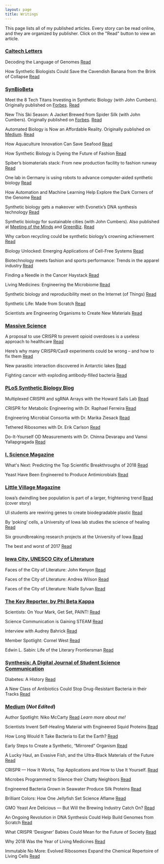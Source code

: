 ```yaml
---
layout: page
title: Writings
---
```


This page lists all of my published articles. Every story can be read online, and they are organized by publisher. Click on the "Read" button to view an article.

### [Caltech Letters](https://caltechletters.org/)

Decoding the Language of Genomes [Read](https://caltechletters.org/science/decoding-the-language-of-genomes)

How Synthetic Biologists Could Save the Cavendish Banana from the Brink of Collapse [Read](https://caltechletters.org/science/bananas-and-synthetic-biology/)

### [SynBioBeta](https://synbiobeta.com/)

Meet the 8 Tech Titans Investing in Synthetic Biology (with John Cumbers). Originally published on [Forbes](https://www.forbes.com/sites/johncumbers/2019/09/14/meet-the-8-tech-titans-investing-in-synthetic-biology/#7e306b75a64b). [Read](https://synbiobeta.com/meet-the-8-tech-titans-investing-in-synthetic-biology/)

New This Ski Season: A Jacket Brewed from Spider Silk (with John Cumbers). Originally published on [Forbes](https://www.forbes.com/sites/johncumbers/2019/08/28/new-this-ski-season-a-jacket-brewed-from-spider-silk/#14b06fdf561e). [Read](https://synbiobeta.com/new-this-ski-season-a-jacket-brewed-from-spider-silk/)

Automated Biology is Now an Affordable Reality. Originally published on [Medium](https://medium.com/bioeconomy-xyz/automated-biology-is-now-an-affordable-reality-753684775521?source=friends_link&sk=95746d283face831a7e2e3ff0ba9eccf). [Read](https://synbiobeta.com/automated-biology-is-now-an-affordable-reality/)

How Aquaculture Innovation Can Save Seafood [Read](https://synbiobeta.com/how-aquaculture-innovation-can-save-seafood/)

How Synthetic Biology is Dyeing the Future of Fashion [Read](https://synbiobeta.com/how-synthetic-biology-is-dyeing-the-future-of-fashion/)

Spiber’s biomaterials stack: From new production facility to fashion runway [Read](https://synbiobeta.com/spibers-biomaterials-stack-from-new-production-facility-to-fashion-runway/)

One lab in Germany is using robots to advance computer-aided synthetic biology [Read](https://synbiobeta.com/one-lab-in-germany-is-using-robots-to-advance-computer-aided-synthetic-biology/)

How Automation and Machine Learning Help Explore the Dark Corners of the Genome [Read](https://synbiobeta.com/how-automation-and-machine-learning-help-explore-the-dark-corners-of-the-genome/)

Synthetic biology gets a makeover with Evonetix’s DNA synthesis technology [Read](https://synbiobeta.com/synthetic-biology-gets-a-makeover-with-evonetixs-dna-synthesis-technology/)

Synthetic biology for sustainable cities (with John Cumbers). Also published at [Meeting of the Minds](https://meetingoftheminds.org/synthetic-biology-for-sustainable-cities-30857) and [GreenBiz](https://www.greenbiz.com/article/how-synthetic-biology-can-help-build-sustainable-cities). [Read](https://synbiobeta.com/synthetic-biology-for-sustainable-cities/)

Why carbon recycling could be synthetic biology’s crowning achievement [Read](https://synbiobeta.com/why-carbon-recycling-could-be-synthetic-biologys-crowning-achievement/)

Biology Unlocked: Emerging Applications of Cell-Free Systems [Read](https://synbiobeta.com/biology-unlocked-emerging-applications-of-cell-free-systems/)

Biotechnology meets fashion and sports performance: Trends in the apparel industry [Read](https://synbiobeta.com/biotechnology-meets-fashion-and-sports-performance-trends-in-the-apparel-industry/)

Finding a Needle in the Cancer Haystack [Read](https://synbiobeta.com/finding-a-needle-in-the-cancer-haystack/)

Living Medicines: Engineering the Microbiome [Read](https://synbiobeta.com/living-medicines-engineering-the-microbiome/)

Synthetic biology and reproducibility meet on the Internet (of Things) [Read](https://synbiobeta.com/synthetic-biology-and-reproducibility-meet-on-the-internet-of-things/)

Synthetic Life: Made from Scratch [Read](https://synbiobeta.com/synthetic-life-made-from-scratch/)

Scientists are Engineering Organisms to Create New Materials [Read](https://synbiobeta.com/scientists-are-engineering-organisms-to-create-new-materials/)


### [Massive Science](https://massivesci.com/)

A proposal to use CRISPR to prevent opioid overdoses is a useless approach to healthcare [Read](https://massivesci.com/articles/crispr-genetic-engineering-opioid-epidemic/)

Here’s why many CRISPR/Cas9 experiments could be wrong – and how to fix them [Read](https://massivesci.com/articles/gene-editing-crispr-cas-wrong-studies-experiment-enzyme-genetics/)

New parasitic interaction discovered in Antarctic lakes [Read](https://massivesci.com/notes/antarctic-lakes-parasite-interaction-extremophiles/)

Fighting cancer with exploding antibody-filled bacteria [Read](https://massivesci.com/notes/exploding-antibody-bacteria-ecoli-in-mice-cancer/)


### [PLoS Synthetic Biology Blog](https://blogs.plos.org/plos/)

Multiplexed CRISPR and sgRNA Arrays with the Howard Salis Lab [Read](https://blogs.plos.org/plos/2019/11/science-behind-the-scenes-multiplexed-crispr-and-sgrna-arrays-with-the-howard-salis-lab/)

CRISPR for Metabolic Engineering with Dr. Raphael Ferreira [Read](https://blogs.plos.org/plos/2019/11/science-behind-the-scenes-crispr-for-metabolic-engineering-with-dr-raphael-ferreira/)

Engineering Microbial Consortia with Dr. Marika Ziesack [Read](https://blogs.plos.org/plos/2019/10/microbial-consortia-sbts/)

Tethered Ribosomes with Dr. Erik Carlson [Read](https://blogs.plos.org/plos/2019/10/science-behind-the-scenes-tethered-ribosomes-with-dr-erik-carlson/)

Do-It-Yourself OD Measurements with Dr. Chinna Devarapu and Vamsi Yallapgragada [Read](https://blogs.plos.org/plos/2019/10/science-behind-the-scenes-do-it-yourself-od-measurements-with-dr-chinna-devarapu-and-vamsi-yallapgragada/)

### [I, Science Magazine](http://isciencemag.co.uk/)

What's Next: Predicting the Top Scientific Breakthroughs of 2018 [Read](http://isciencemag.co.uk/uncategorized/whats-next-predicting-the-top-scientific-breakthroughs-of-2018/)

Yeast Have Been Engineered to Produce Antimicrobials [Read](http://isciencemag.co.uk/uncategorized/yeast-have-been-engineered-to-produce-antimicrobials/)

### [Little Village Magazine](https://littlevillagemag.com/)

Iowa’s dwindling bee population is part of a larger, frightening trend [Read](https://littlevillagemag.com/iowas-dwindling-bee-population-is-part-of-a-larger-frightening-trend/) (cover story)

UI students are rewiring genes to create biodegradable plastic [Read](https://littlevillagemag.com/university-of-iowa-genetic-engineering-biodegradable-plastic/)

By ‘poking’ cells, a University of Iowa lab studies the science of healing [Read](https://littlevillagemag.com/by-poking-cells-a-university-of-iowa-lab-studies-the-science-of-healing/)

Six groundbreaking research projects at the University of Iowa [Read](https://littlevillagemag.com/five-groundbreaking-research-projects-at-the-university-of-iowa/)

The best and worst of 2017 [Read](https://littlevillagemag.com/best-and-worst-of-2017/)

### [Iowa City, UNESCO City of Literature](http://www.iowacityofliterature.org/)

Faces of the City of Literature: John Kenyon [Read](http://www.iowacityofliterature.org/faces-of-the-city-of-literature-john-kenyon/)

Faces of the City of Literature: Andrea Wilson [Read](http://www.iowacityofliterature.org/faces-of-the-city-of-literature-andrea-wilson/)

Faces of the City of Literature: Nialle Sylvan [Read](http://www.iowacityofliterature.org/faces-city-literature-nialle-sylvan/)

### [The Key Reporter, by Phi Beta Kappa](http://keyreporter.org/)

Scientists: On Your Mark, Get Set, PAINT! [Read](http://www.keyreporter.org/PbkNews/PbkNews/Details/1823.html)

Science Communication is Gaining STEAM [Read](http://www.keyreporter.org/PbkNews/PbkNews/Details/1931.html)

Interview with Audrey Bahrick [Read](http://www.keyreporter.org/PbkNews/PbkNews/Details/1942.html)

Member Spotlight: Cornel West [Read](http://www.keyreporter.org/AlumniNews/MemberSpotlight/Details/1836.html)

Edwin L. Sabin: Life of the Literary Frontiersman [Read](http://www.keyreporter.org/PbkNews/PbkNews/Details/1924.html)

### [Synthesis: A Digital Journal of Student Science Communication](https://ir.uiowa.edu/synthesis/vol1/iss1/)

Diabetes: A History [Read](https://ir.uiowa.edu/cgi/viewcontent.cgi?article=1004&context=synthesis)

A New Class of Antibiotics Could Stop Drug-Resistant Bacteria in their Tracks [Read](https://ir.uiowa.edu/cgi/viewcontent.cgi?article=1006&context=synthesis)

### [Medium](https://medium.com/@NikoMcCarty) (_Not Edited_)

Author Spotlight: Niko McCarty [Read](https://medium.com/bioeconomy-xyz/author-spotlight-niko-mccarty-68aa0279eb26) _Learn more about me!_

Scientists Invent Self-Healing Material with Engineered Squid Proteins [Read](https://medium.com/the-innovation/scientists-invent-self-healing-material-with-engineered-squid-proteins-499bce3fabe1)

How Long Would It Take Bacteria to Eat the Earth? [Read](https://medium.com/@NikoMcCarty/how-long-would-it-take-bacteria-to-eat-the-earth-cd3348fe5ded)

Early Steps to Create a Synthetic, “Mirrored” Organism [Read](https://medium.com/@NikoMcCarty/a-first-step-to-create-synthetic-mirrored-organisms-4f70fbbaf1e)

A Lucky Haul, an Evasive Fish, and the Ultra-Black Materials of the Future [Read](https://medium.com/predict/a-lucky-haul-an-evasive-fish-and-the-ultra-black-materials-of-the-future-1588276d2443)

CRISPR — How It Works, Top Applications and How to Use It Yourself. [Read](https://blog.usejournal.com/almost-everything-you-should-know-about-crispr-how-it-works-top-applications-and-how-to-use-it-61e27b04bea6)

Microbes Programmed to Silence their Chatty Neighbors [Read](https://medium.com/datadriveninvestor/scientists-program-microbes-to-silence-their-chatty-neighbors-90e8911b74ee)

Engineered Bacteria Grown in Seawater Produce Silk Proteins [Read](https://medium.com/swlh/engineered-bacteria-grown-in-seawater-produce-silk-proteins-2f084bf43430)

Brilliant Colors: How One Jellyfish Set Science Aflame [Read](https://medium.com/@NikoMcCarty/brilliant-colors-c2bcd6b2de88)

GMO Yeast Are Delicious — But Will the Brewing Industry Catch On? [Read](https://medium.com/@NikoMcCarty/gmo-yeast-are-delicious-but-will-the-brewing-industry-catch-on-1682e5467f6c)

An Ongoing Revolution in DNA Synthesis Could Help Build Genomes from Scratch [Read](https://medium.com/@NikoMcCarty/dna-synthesis-revolution-47f045a49323)

What CRISPR ‘Designer’ Babies Could Mean for the Future of Society [Read](https://medium.com/datadriveninvestor/what-crispr-designer-babies-mean-for-the-future-of-society-a9d20d783f31)

Why 2018 Was the Year of Living Medicines [Read](https://medium.com/@NikoMcCarty/why-2018-was-the-year-of-living-medicine-af903df27722)

Immutable No More: Evolved Ribosomes Expand the Chemical Repertoire of Living Cells [Read](https://medium.com/@NikoMcCarty/evolved-ribosomes-d79876fd0f9b)
